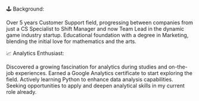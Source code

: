 🕹️ Background:

Over 5 years Customer Support field, progressing between companies from just a CS Specialist to Shift Manager and now Team Lead in the dynamic game industry startup.
Educational foundation with a degree in Marketing, blending the initial love for mathematics and the arts. 

📈 Analytics Enthusiast:

Discovered a growing fascination for analytics during studies and on-the-job experiences.
Earned a Google Analytics certificate to start exploring the field.
Actively learning Python to enhance data analysis capabilities.
Seeking opportunities to apply and deepen analytical skills in my current role already.
